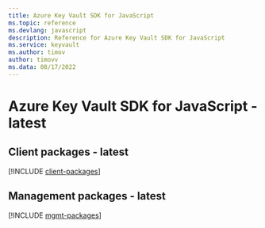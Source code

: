 ```yaml
---
title: Azure Key Vault SDK for JavaScript
ms.topic: reference
ms.devlang: javascript
description: Reference for Azure Key Vault SDK for JavaScript
ms.service: keyvault
ms.author: timov
author: timovv
ms.data: 08/17/2022
---
```

# Azure Key Vault SDK for JavaScript - latest

## Client packages - latest
[!INCLUDE [client-packages](key-vault-client-index.md)]
## Management packages - latest
[!INCLUDE [mgmt-packages](key-vault-mgmt-index.md)]